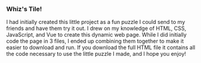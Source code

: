 ### Whiz's Tile!

I had initially created this little project as a fun puzzle I could send to my friends and have them try it out. I drew on my knowledge of HTML, CSS, JavaScript, and Vue to create this dynamic web page. While I did initially code the page in 3 files, I ended up combining them together to make it easier to download and run. 
If you download the full HTML file it contains all the code necessary to use the little puzzle I made, and I hope you enjoy!
